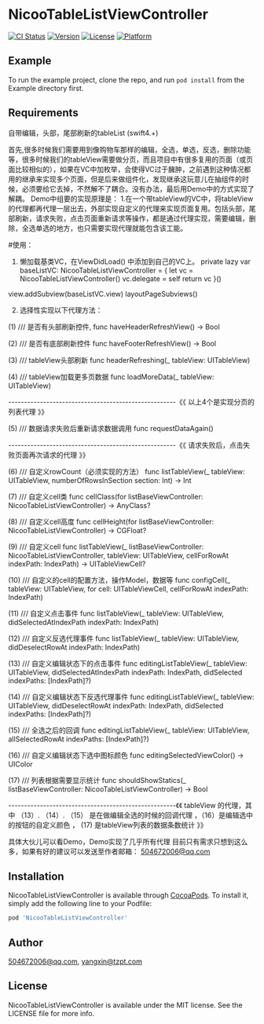 # NicooTableListViewController

[![CI Status](https://img.shields.io/travis/504672006@qq.com/NicooTableListViewController.svg?style=flat)](https://travis-ci.org/504672006@qq.com/NicooTableListViewController)
[![Version](https://img.shields.io/cocoapods/v/NicooTableListViewController.svg?style=flat)](https://cocoapods.org/pods/NicooTableListViewController)
[![License](https://img.shields.io/cocoapods/l/NicooTableListViewController.svg?style=flat)](https://cocoapods.org/pods/NicooTableListViewController)
[![Platform](https://img.shields.io/cocoapods/p/NicooTableListViewController.svg?style=flat)](https://cocoapods.org/pods/NicooTableListViewController)

## Example

To run the example project, clone the repo, and run `pod install` from the Example directory first.

## Requirements
自带编辑，头部，尾部刷新的tableList  (swift4.+)

首先,很多时候我们需要用到像购物车那样的编辑，全选，单选，反选，删除功能等，很多时候我们的tableView需要做分页，而且项目中有很多复用的页面（或页面比较相似的），如果在VC中加枚举，会使得VC过于臃肿，之前遇到这种情况都用的继承来实现多个页面，但是后来做组件化，发现继承这玩意儿在抽组件的时候，必须要给它去掉，不然解不了耦合。没有办法，最后用Demo中的方式实现了解耦。
Demo中组要的实现原理是： 1.在一个带tableView的VC中，将tableView的代理都再代理一层出去，外部实现自定义的代理来实现页面复用。包括头部，尾部刷新，请求失败，点击页面重新请求等操作，都是通过代理实现，需要编辑，删除，全选单选的地方，也只需要实现代理就能包含该工能。

#使用： 
1.  懒加载基类VC，在ViewDidLoad() 中添加到自己的VC上。
private lazy var baseListVC: NicooTableListViewController = {
let vc = NicooTableListViewController()
vc.delegate = self
return vc
}()


view.addSubview(baseListVC.view)
layoutPageSubviews()

2.  选择性实现以下代理方法： 

(1) /// 是否有头部刷新控件, 
func haveHeaderRefreshView() -> Bool

(2)  /// 是否有底部刷新控件
func haveFooterRefreshView() -> Bool


(3) /// tableView头部刷新
func headerRefreshing(_ tableView: UITableView)

(4) /// tableView加载更多页数据
func loadMoreData(_ tableView: UITableView)

-----------------------------------------------------《《 以上4个是实现分页的列表代理 》》


(5) /// 数据请求失败后重新请求数据调用
func requestDataAgain()

-----------------------------------------------------《《 请求失败后，点击失败页面再次请求的代理 》》

(6) /// 自定义rowCount（必须实现的方法）
func listTableView(_ tableView: UITableView, numberOfRowsInSection section: Int) -> Int

(7) /// 自定义cell类
func cellClass(for listBaseViewController: NicooTableListViewController) -> AnyClass?

(8) /// 自定义cell高度
func cellHeight(for listBaseViewController: NicooTableListViewController) -> CGFloat?

(9) /// 自定义cell
func listTableView(_ listBaseViewController: NicooTableListViewController, tableView: UITableView, cellForRowAt indexPath: IndexPath) -> UITableViewCell?

(10) /// 自定义的cell的配置方法，操作Model，数据等
func configCell(_ tableView: UITableView, for cell: UITableViewCell, cellForRowAt indexPath: IndexPath)

(11) /// 自定义点击事件
func listTableView(_ tableView: UITableView, didSelectedAtIndexPath indexPath: IndexPath)

(12) /// 自定义反选代理事件
func listTableView(_ tableView: UITableView, didDeselectRowAt indexPath: IndexPath)

(13) /// 自定义编辑状态下的点击事件
func editingListTableView(_ tableView: UITableView, didSelectedAtIndexPath indexPath: IndexPath, didSelected indexPaths: [IndexPath]?)

(14) /// 自定义编辑状态下反选代理事件
func editingListTableView(_ tableView: UITableView, didDeselectRowAt indexPath: IndexPath, didSelected indexPaths: [IndexPath]?)

(15) ///  全选之后的回调
func editingListTableView(_ tableView: UITableView, allSelectedRowAt indexPaths: [IndexPath]?)

(16) /// 自定义编辑状态下选中图标颜色
func editingSelectedViewColor() -> UIColor

(17) /// 列表根据需要显示统计
func shouldShowStatics(_ listBaseViewController: NicooTableListViewController) -> Bool

-----------------------------------------------------《《 tableView 的代理，其中 （13）. （14）. （15） 是在做编辑全选的时候的回调代理 ，（16）是编辑选中的按钮的自定义颜色 ， (17) 是tableView列表的数据条数统计 》》  

具体大伙儿可以看Demo，Demo实现了几乎所有代理       目前只有需求只想到这么多，如果有好的建议可以发送至作者邮箱： 504672006@qq.com




## Installation

NicooTableListViewController is available through [CocoaPods](https://cocoapods.org). To install
it, simply add the following line to your Podfile:

```ruby
pod 'NicooTableListViewController'
```

## Author

504672006@qq.com, yangxin@tzpt.com

## License

NicooTableListViewController is available under the MIT license. See the LICENSE file for more info.
